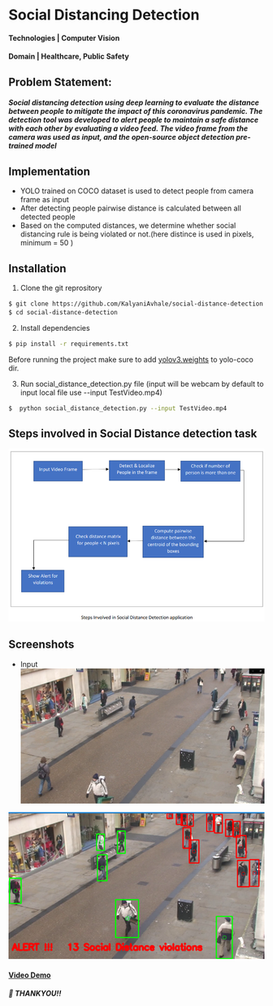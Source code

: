 # Social Distancing Detection

#### Technologies | Computer Vision
#### Domain | Healthcare, Public Safety

## Problem Statement:
##### Social distancing detection using deep learning to evaluate the distance between people to mitigate the impact of this coronavirus pandemic. The detection tool was developed to alert people to maintain a safe distance with each other by evaluating a video feed. The video frame from the camera was used as input, and the open-source object detection pre-trained model

## Implementation 
- YOLO  trained on COCO dataset is used to detect people from camera frame as input
- After detecting people pairwise distance is calculated between all detected people
- Based on the computed distances, we determine whether social distancing rule is being violated or not.(here distince is used in pixels, minimum = 50 )

## Installation

1. Clone the git reprository
```bash
$ git clone https://github.com/KalyaniAvhale/social-distance-detection.git
$ cd social-distance-detection
```

2. Install dependencies
```bash
$ pip install -r requirements.txt 
```
Before running the project make sure to add [yolov3.weights](https://drive.google.com/open?id=1cewMfusmPjYWbrnuJRuKhPMwRe_b9PaT) to yolo-coco dir.

3. Run social_distance_detection.py file (input will be webcam by default to input local file use --input TestVideo.mp4)
```bash
$  python social_distance_detection.py --input TestVideo.mp4
```


## Steps involved in Social Distance detection task

![image](res\flowchart.png)


## Screenshots 

- Input
![image](res\input_screen_img.png)

![image](res\output_screen_img.png)


#### [Video Demo](https://youtu.be/VKjS9BR-uQw)




##### :wave: THANKYOU!!